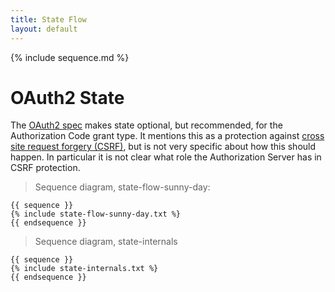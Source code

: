 ```yaml
---
title: State Flow
layout: default
---
```


{% include sequence.md %}

# OAuth2 State

The [OAuth2 spec](http://tools.ietf.org/html/draft-ietf-oauth-v2)
makes state optional, but recommended, for the Authorization Code
grant type.  It mentions this as a protection against
[cross site request forgery (CSRF)](csrf.html), but is not very
specific about how this should happen.  In particular it is not clear
what role the Authorization Server has in CSRF protection.

> Sequence diagram, state-flow-sunny-day:

    {{ sequence }}
    {% include state-flow-sunny-day.txt %}
    {{ endsequence }}

> Sequence diagram, state-internals

    {{ sequence }}
    {% include state-internals.txt %}
    {{ endsequence }}
